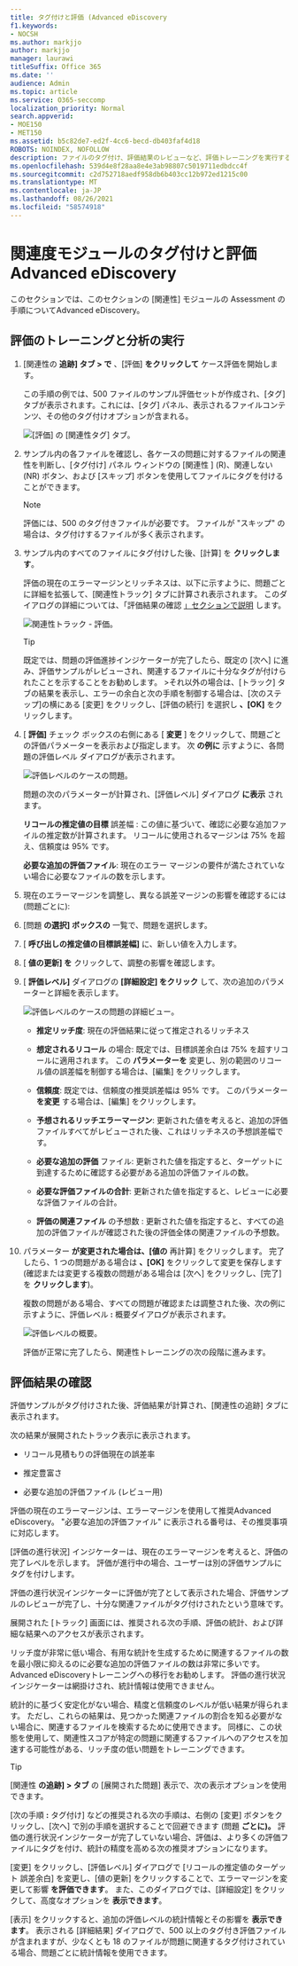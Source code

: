 ```yaml
---
title: タグ付けと評価 (Advanced eDiscovery
f1.keywords:
- NOCSH
ms.author: markjjo
author: markjjo
manager: laurawi
titleSuffix: Office 365
ms.date: ''
audience: Admin
ms.topic: article
ms.service: O365-seccomp
localization_priority: Normal
search.appverid:
- MOE150
- MET150
ms.assetid: b5c82de7-ed2f-4cc6-becd-db403faf4d18
ROBOTS: NOINDEX, NOFOLLOW
description: ファイルのタグ付け、評価結果のレビューなど、評価トレーニングを実行する手順を確認Advanced eDiscovery。
ms.openlocfilehash: 539d4e8f28aa8e4e3ab98807c5019711edbdcc4f
ms.sourcegitcommit: c2d752718aedf958db6b403cc12b972ed1215c00
ms.translationtype: MT
ms.contentlocale: ja-JP
ms.lasthandoff: 08/26/2021
ms.locfileid: "58574918"
---
```

# <a name="tagging-and-assessment-in-the-relevance-module-in-advanced-ediscovery"></a>関連度モジュールのタグ付けと評価Advanced eDiscovery
  
このセクションでは、このセクションの [関連性] モジュールの Assessment の手順についてAdvanced eDiscovery。
  
## <a name="performing-assessment-training-and-analysis"></a>評価のトレーニングと分析の実行

1. [関連性の **追跡] タブ \> で** 、[評価] **をクリックして** ケース評価を開始します。

    この手順の例では、500 ファイルのサンプル評価セットが作成され、[タグ]タブが表示されます。これには、[タグ] パネル、表示されるファイルコンテンツ、その他のタグ付けオプションが含まれる。 

    ![[評価] の [関連性タグ] タブ。](../media/c8acf891-b1cd-4344-816c-eabb8cbbe742.png)
  
2. サンプル内の各ファイルを確認し、各ケースの問題に対するファイルの関連性を判断し、[タグ付け] パネル ウィンドウの [関連性 ] (R)、関連しない (NR) ボタン、および [スキップ] ボタンを使用してファイルにタグを付けることができます。  

    > [!NOTE]
    >  評価には、500 のタグ付きファイルが必要です。 ファイルが "スキップ" の場合は、タグ付けするファイルが多く表示されます。 
  
3. サンプル内のすべてのファイルにタグ付けした後、[計算] を **クリックします**。

    評価の現在のエラーマージンとリッチネスは、以下に示すように、問題ごとに詳細を拡張して、[関連性トラック] タブに計算され表示されます。 このダイアログの詳細については、「評価結果の確認 [」セクションで説明](#reviewing-assessment-results) します。

    ![関連性トラック - 評価。](../media/da911ba5-8678-40d6-9ad5-fd0b058355c1.png)
  
    > [!TIP]
    > 既定では、問題の評価進捗インジケーターが完了したら、既定の [次へ] に進み、評価サンプルがレビューされ、関連するファイルに十分なタグが付けられたことを示することをお勧めします。 >それ以外の場合は、[トラック] タブの結果を表示し、エラーの余白と次の手順を制御する場合は、[次のステップ]の横にある [変更] をクリックし、[評価の続行] を選択し **、[OK]** をクリックします。  
  
4. [ **評価]** チェック ボックスの右側にある [ **変更** ] をクリックして、問題ごとの評価パラメーターを表示および指定します。 次 **の例に** 示すように、各問題の評価レベル ダイアログが表示されます。 

    ![評価レベルのケースの問題。](../media/b7113fef-d125-4617-ae1b-c9eb0bf79aec.png)
  
    問題の次のパラメーターが計算され、[評価レベル] ダイアログ **に表示** されます。 

    **リコールの推定値の目標** 誤差幅 : この値に基づいて、確認に必要な追加ファイルの推定数が計算されます。 リコールに使用されるマージンは 75% を超え、信頼度は 95% です。

    **必要な追加の評価ファイル**: 現在のエラー マージンの要件が満たされていない場合に必要なファイルの数を示します。 

5. 現在のエラーマージンを調整し、異なる誤差マージンの影響を確認するには (問題ごとに):

6. [問題 **の選択] ボックスの** 一覧で、問題を選択します。 

7. [ **呼び出しの推定値の目標誤差幅]** に、新しい値を入力します。

8. [ **値の更新] を** クリックして、調整の影響を確認します。 

9. [ **評価レベル]** ダイアログの **[詳細設定] をクリック** して、次の追加のパラメーターと詳細を表示します。 

    ![評価レベルのケースの問題の詳細ビュー。](../media/577d7e0e-95df-48c2-9dec-bdeab5e801d8.png)
  
    - **推定リッチ度**: 現在の評価結果に従って推定されるリッチネス

    - **想定されるリコール** の場合: 既定では、目標誤差余白は 75% を超すリコールに適用されます。 この **パラメーターを** 変更し、別の範囲のリコール値の誤差幅を制御する場合は、[編集] をクリックします。 

    - **信頼度**: 既定では、信頼度の推奨誤差幅は 95% です。 このパラメーター **を変更** する場合は、[編集] をクリックします。

    - **予想されるリッチエラーマージン**: 更新された値を考えると、追加の評価ファイルすべてがレビューされた後、これはリッチネスの予想誤差幅です。

    - **必要な追加の評価** ファイル: 更新された値を指定すると、ターゲットに到達するために確認する必要がある追加の評価ファイルの数。

    - **必要な評価ファイルの合計**: 更新された値を指定すると、レビューに必要な評価ファイルの合計。

    - **評価の関連ファイル** の予想数 : 更新された値を指定すると、すべての追加の評価ファイルが確認された後の評価全体の関連ファイルの予想数。

10. パラメーター **が変更された場合は、[値の** 再計算] をクリックします。 完了したら、1 つの問題がある場合は **、[OK]** をクリックして変更を保存します (確認または変更する複数の問題がある場合は [次へ] をクリックし、[完了] を **クリックします**)。 

    複数の問題がある場合、すべての問題が確認または調整された後、次の例に示すように、評価レベル **:** 概要ダイアログが表示されます。 

    ![評価レベルの概要。](../media/4997b46d-10a5-4abc-b3b2-7b75a370eb9e.png)
  
    評価が正常に完了したら、関連性トレーニングの次の段階に進みます。

## <a name="reviewing-assessment-results"></a>評価結果の確認

評価サンプルがタグ付けされた後、評価結果が計算され、[関連性の追跡] タブに表示されます。
  
次の結果が展開されたトラック表示に表示されます。
  
- リコール見積もりの評価現在の誤差率

- 推定豊富さ

- 必要な追加の評価ファイル (レビュー用)

評価の現在のエラーマージンは、エラーマージンを使用して推奨Advanced eDiscovery。 "必要な追加の評価ファイル" に表示される番号は、その推奨事項に対応します。
  
[評価の進行状況] インジケーターは、現在のエラーマージンを考えると、評価の完了レベルを示します。 評価が進行中の場合、ユーザーは別の評価サンプルにタグを付けします。
  
評価の進行状況インジケーターに評価が完了として表示された場合、評価サンプルのレビューが完了し、十分な関連ファイルがタグ付けされたという意味です。 
  
展開された [トラック] 画面には、推奨される次の手順、評価の統計、および詳細な結果へのアクセスが表示されます。
  
リッチ度が非常に低い場合、有用な統計を生成するために関連するファイルの数を最小限に抑えるのに必要な追加の評価ファイルの数は非常に多いです。 Advanced eDiscoveryトレーニングへの移行をお勧めします。 評価の進行状況インジケーターは網掛けされ、統計情報は使用できません。
  
統計的に基づく安定化がない場合、精度と信頼度のレベルが低い結果が得られます。 ただし、これらの結果は、見つかった関連ファイルの割合を知る必要がない場合に、関連するファイルを検索するために使用できます。 同様に、この状態を使用して、関連性スコアが特定の問題に関連するファイルへのアクセスを加速する可能性がある、リッチ度の低い問題をトレーニングできます。
  
> [!TIP]
> [関連性 **の追跡] \> タブ** の [展開された問題] 表示で、次の表示オプションを使用できます。 
> 
> [次の手順 **:** タグ付け] などの推奨される次の手順は、右側の [変更] ボタンをクリックし、[次へ] で別の手順を選択することで回避できます (問題 **ごとに)。** 評価の進行状況インジケーターが完了していない場合、評価は、より多くの評価ファイルにタグを付け、統計の精度を高める次の推奨オプションになります。 
> 
> [変更] をクリックし、[評価レベル] ダイアログで [リコールの推定値のターゲット 誤差余白] を変更し、[値の更新] をクリックすることで、エラーマージンを変更して影響 **を評価できます**。  また、このダイアログでは、[詳細設定] をクリックして、高度なオプションを **表示できます**。 
> 
> [表示] をクリックすると、追加の評価レベルの統計情報とその影響を **表示できます**。 表示される [詳細結果] ダイアログで、500 以上のタグ付き評価ファイルが含まれますが、少なくとも 18 のファイルが問題に関連するタグ付けされている場合、問題ごとに統計情報を使用できます。 
